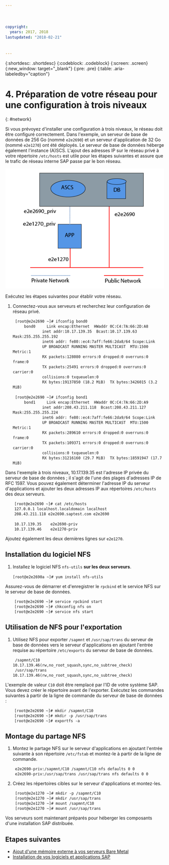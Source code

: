 ```yaml
---



copyright:
  years: 2017, 2018
lastupdated: "2018-02-21"


---
```


{:shortdesc: .shortdesc}
{:codeblock: .codeblock}
{:screen: .screen}
{:new_window: target="_blank"}
{:pre: .pre}
{:table: .aria-labeledby="caption"}

# 4. Préparation de votre réseau pour une configuration à trois niveaux
{: #network}

Si vous prévoyez d'installer une configuration à trois niveaux, le réseau doit être configuré correctement. Dans l'exemple, un serveur de base de données de 256 Go (nommé `e2e2690`) et un serveur d'application de 32 Go (nommé `e2e1270`) ont été déployés. Le serveur de base de données héberge également l'instance (A)SCS. L'ajout des adresses IP sur le réseau privé à votre répertoire `/etc/hosts` est utile pour les étapes suivantes et assure que le trafic de réseau interne SAP passe par le bon réseau.

![Figure 1. Exemple de configuration à trois niveaux](/images/network-01.png "Exemple de configuration à trois niveaux")

Exécutez les étapes suivantes pour établir votre réseau.

1. Connectez-vous aux serveurs et recherchez leur configuration de réseau privé.

        [root@e2e2690 ~]# ifconfig bond0
            bond0	  Link encap:Ethernet  HWaddr 0C:C4:7A:66:2D:A8
                    inet addr:10.17.139.35  Bcast:10.17.139.63 Mask:255.255.255.192
                    inet6 addr: fe80::ec4:7aff:fe66:2da8/64 Scope:Link
                    UP BROADCAST RUNNING MASTER MULTICAST  MTU:1500  Metric:1
                    RX packets:128080 errors:0 dropped:0 overruns:0 frame:0
                    TX packets:25491 errors:0 dropped:0 overruns:0 carrier:0
                    collisions:0 txqueuelen:0
                    RX bytes:19137850 (18.2 MiB)  TX bytes:3426015 (3.2 MiB)

        [root@e2e2690 ~]# ifconfig bond1
            bond1	  Link encap:Ethernet  HWaddr 0C:C4:7A:66:2D:A9
                    inet addr:208.43.211.118  Bcast:208.43.211.127 Mask:255.255.255.224
                    inet6 addr: fe80::ec4:7aff:fe66:2da9/64 Scope:Link
                    UP BROADCAST RUNNING MASTER MULTICAST  MTU:1500  Metric:1
                    RX packets:289610 errors:0 dropped:0 overruns:0 frame:0
                    TX packets:109371 errors:0 dropped:0 overruns:0 carrier:0
                    collisions:0 txqueuelen:0
                    RX bytes:31216160 (29.7 MiB)  TX bytes:18591947 (17.7 MiB)

Dans l'exemple à trois niveaux, 10.17.139.35 est l'adresse IP privée du serveur de base de données ; il s'agit de l'une des plages d'adresses IP de RFC 1597. Vous pouvez également déterminer l'adresse IP du serveur d'applications et ajouter les deux adresses IP aux répertoires `/etc/hosts` des deux serveurs.

        [root@e2e2690 ~]# cat /etc/hosts
        127.0.0.1 localhost.localdomain localhost
        208.43.211.118 e2e2690.saptest.com e2e2690
        
        10.17.139.35    e2e2690-priv
        10.17.139.46    e2e1270-priv

Ajoutez également les deux dernières lignes sur `e2e1270`.

## Installation du logiciel NFS

1. Installez le logiciel NFS `nfs-utils` **sur les deux serveurs**.

      `[root@e2e2690a ~]# yum install nfs-utils`

Assurez-vous de démarrer et d'enregistrer le `rpcbind` et le service NFS sur le serveur de base de données.

        [root@e2e2690 ~]# service rpcbind start
        [root@e2e2690 ~]# chkconfig nfs on
        [root@e2e2690 ~]# service nfs start

## Utilisation de NFS pour l'exportation

1. Utilisez NFS pour exporter `/sapmnt` et `/usr/sap/trans` du serveur de base de données vers le serveur d'applications en ajoutant l'entrée requise au répertoire `/etc/exports` du serveur de base de données.

        /sapmnt/C10		10.17.139.46(rw,no_root_squash,sync,no_subtree_check)
        /usr/sap/trans	10.17.139.46(rw,no_root_squash,sync,no_subtree_check)

L'exemple de valeur `C10` doit être remplacé par l'ID de votre système SAP. Vous devez créer le répertoire avant de l'exporter. Exécutez les commandes suivantes à partir de la ligne de commande du serveur de base de données :

        [root@e2e2690 ~]# mkdir /sapmnt/C10
        [root@e2e2690 ~]# mkdir -p /usr/sap/trans
        [root@e2e2690 ~]# exportfs -a

## Montage du partage NFS

1. Montez le partage NFS sur le serveur d'applications en ajoutant l'entrée suivante à son répertoire `/etc/fstab` et montez-le à partir de la ligne de commande.

        e2e2690-priv:/sapmnt/C10 /sapmnt/C10 nfs defaults 0 0
        e2e2690-priv:/usr/sap/trans /usr/sap/trans nfs defaults 0 0

2. Créez les répertoires cibles sur le serveur d'applications et montez-les.

        [root@e2e1270 ~]# mkdir -p /sapmnt/C10
        [root@e2e1270 ~]# mkdir /usr/sap/trans
        [root@e2e1270 ~]# mount /sapmnt/C10
        [root@e2e1270 ~]# mount /usr/sap/trans

Vos serveurs sont maintenant préparés pour héberger les composants d'une installation SAP distribuée. 

## Etapes suivantes

  * [Ajout d'une mémoire externe à vos serveurs Bare Metal](/docs/infrastructure/sap-netweaver-rhel-qrg/rhel-provisioning-external-storage-to-server.html)
  * [Installation de vos logiciels et applications SAP](/docs/infrastructure/sap-netweaver-rhel-qrg/rhel-installing-your-SAP-landscape.html)
